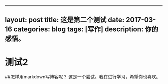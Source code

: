 ---layout: posttitle: 这是第二个测试date: 2017-03-16categories: blogtags: [写作]description: 你的感悟。---# 测试2 ##怎样用markdown写博客呢？这是一个尝试。我在进行学习，希望你也喜欢。